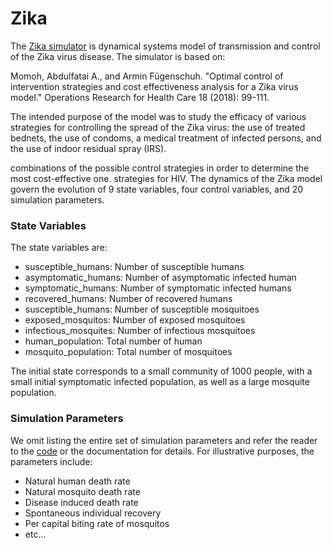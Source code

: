 # Zika
The [Zika simulator](https://www.sciencedirect.com/science/article/pii/S2211692316301084) 
is dynamical systems model of transmission and control of the Zika virus
disease. The simulator is based on:

Momoh, Abdulfatai A., and Armin Fügenschuh. "Optimal control of intervention
strategies and cost effectiveness analysis for a Zika virus model." Operations
Research for Health Care 18 (2018): 99-111.

The intended purpose of the model was to study the efficacy of various
strategies for controlling the spread of the Zika virus: the use of treated
bednets, the use of condoms, a medical treatment of infected persons, and the
use of indoor residual spray (IRS).

combinations of the possible control strategies in order to determine the most cost-effective one. 
strategies for HIV. The dynamics of the Zika model govern the evolution of 9
state variables, four control variables, and 20 simulation parameters.

### State Variables
The state variables are:

* susceptible_humans:   Number of susceptible humans
* asymptomatic_humans:  Number of asymptomatic infected human
* symptomatic_humans:   Number of symptomatic infected humans
* recovered_humans:     Number of recovered humans
* susceptible_humans:   Number of susceptible mosquitoes
* exposed_mosquitos:    Number of exposed mosquitoes
* infectious_mosquites: Number of infectious mosquitoes
* human_population:     Total number of human
* mosquito_population:  Total number of mosquitoes

The initial state corresponds to a small community of 1000 people, with a small
initial symptomatic infected population, as well as a large mosquite population.

### Simulation Parameters
We omit listing the entire set of simulation parameters and refer the reader to
the [code](simulator.py) or the documentation for details. For illustrative
purposes, the parameters include:

* Natural human death rate
* Natural mosquito death rate
* Disease induced death rate
* Spontaneous individual recovery
* Per capital biting rate of mosquitos
* etc...
